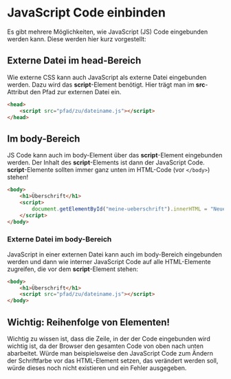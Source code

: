 # JavaScript Code einbinden

Es gibt mehrere Möglichkeiten, wie JavaScript (JS) Code eingebunden werden kann. Diese werden hier kurz vorgestellt:

## Externe Datei im head-Bereich
Wie externe CSS kann auch JavaScript als externe Datei eingebunden werden. Dazu wird das **script**-Element benötigt. Hier trägt man im **src**-Attribut den Pfad zur externen Datei ein.

```html
<head>
    <script src="pfad/zu/dateiname.js"></script>
</head>
```

## Im body-Bereich
JS Code kann auch im body-Element über das **script**-Element eingebunden werden. Der Inhalt des **script**-Elements ist dann der JavaScript Code. **script**-Elemente sollten immer ganz unten im HTML-Code (vor `</body>`) stehen!

```html
<body>
    <h1>Überschrift</h1>
    <script>
        document.getElementById("meine-ueberschrift").innerHTML = "Neue Überschrift";
    </script>
</body>
```

### Externe Datei im body-Bereich
JavaScript in einer externen Datei kann auch im body-Bereich eingebunden werden und dann wie interner JavaScript Code auf alle HTML-Elemente zugreifen, die vor dem **script**-Element stehen:

```html
<body>
    <h1>Überschrift</h1>
    <script src="pfad/zu/dateiname.js"></script>
</body>
```


## Wichtig: Reihenfolge von Elementen!
Wichtig zu wissen ist, dass die Zeile, in der der Code eingebunden wird wichtig ist, da der Browser den gesamten Code von oben nach unten abarbeitet. Würde man beispielsweise den JavaScript Code zum Ändern der Schriftfarbe vor das HTML-Element setzen, das verändert werden soll, würde dieses noch nicht existieren und ein Fehler ausgegeben.


